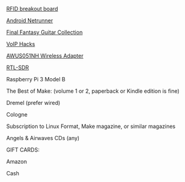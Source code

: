[RFID breakout board](http://www.adafruit.com/product/364)

[Android Netrunner](http://www.amazon.com/Android-Netrunner-The-Card-Game/dp/1616614609/)

[Final Fantasy Guitar Collection](http://www.amazon.com/Final-Fantasy-Guitar-Solo-Collection/dp/4285132869/)

[VoIP Hacks](http://www.amazon.com/VoIP-Hacks-Tools-Internet-Telephony-ebook/dp/B002SR2QJG/)

[AWUS051NH Wireless Adapter](http://www.amazon.com/Alfa-AWUS051NH-802-11a-Wireless-9dBi/dp/B003YH1X48)

[RTL-SDR](https://www.amazon.com/RTL-SDR-Blog-RTL2832U-Software-Defined/dp/B0129EBDS2/)

Raspberry Pi 3 Model B

The Best of Make: (volume 1 or 2, paperback or Kindle edition is fine)

Dremel (prefer wired)

Cologne

Subscription to Linux Format, Make magazine, or similar magazines

Angels & Airwaves CDs (any)

GIFT CARDS:

Amazon

Cash
